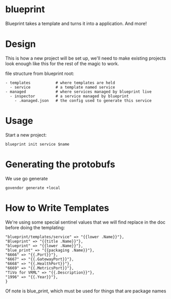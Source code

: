 # blueprint

Blueprint takes a template and turns it into a application. And more!

# Design

This is how a new project will be set up, we'll need to make existing projects
look enough like this for the rest of the magic to work.

file structure from blueprint root:

```
- templates           # where templates are held
  - service           # a template named service
- managed             # where services managed by blueprint live
  - inspector         # a service managed by blueprint
    - .managed.json   # the config used to generate this service
```

# Usage

Start a new project:

`blueprint init service $name`

# Generating the protobufs

We use go generate

```
govendor generate +local
```

# How to Write Templates

We're using some special sentinel values that we will find replace in the doc
before doing the templating:

```
"blueprint/templates/service" => "{{lower .Name}}"},
"Blueprint" => "{{title .Name}}"},
"blueprint" => "{{lower .Name}}"},
"blue_print" => "{{packaging .Name}}"},
"6666" => "{{.Port}}"},
"6667" => "{{.GatewayPort}}"},
"6668" => "{{.HealthPort}}"},
"6669" => "{{.MetricsPort}}"},
"TiVo for VRML" => "{{.Description}}"},
"1996" => "{{.Year}}"},
}
```

Of note is blue_print, which must be used for things that are package names
